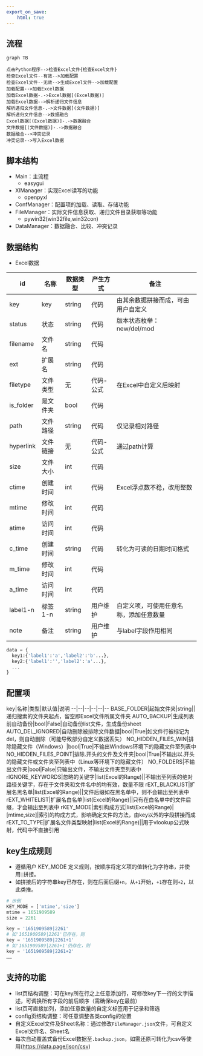 ```yaml
---
export_on_save:
    html: true
---
```


## 流程

```mermaid
graph TB

点击Python程序-->检查Excel文件{检查Excel文件}
检查Excel文件--有效-->加载配置
检查Excel文件--无效-->生成Excel文件-->加载配置
加载配置-->加载Excel数据
加载Excel数据-.->Excel数据[(Excel数据)]
加载Excel数据-->解析递归文件信息
解析递归文件信息-.->文件数据[(文件数据)]
解析递归文件信息-->数据融合
Excel数据[(Excel数据)]-.->数据融合
文件数据[(文件数据)]-.->数据融合
数据融合-->冲突记录
冲突记录-->写入Excel数据
```

## 脚本结构
- Main：主流程
  - easygui
- XlManager：实现Excel读写的功能
  - openpyxl
- ConfManager：配置项的加载、读取、存储功能
- FileManager：实际文件信息获取、递归文件目录获取等功能
  - pywin32(win32file,win32con)
- DataManager：数据融合、比较、冲突记录

## 数据结构
- Excel数据

id|名称|数据类型|产生方式|备注
--|--|--|--|--
key|key|string|代码|由其余数据拼接而成，可由用户自定义
status|状态|string|代码|版本状态枚举：new/del/mod
filename|文件名|string|代码|
ext|扩展名|string|代码|
filetype|文件类型|无|代码-公式|在Excel中自定义后映射
is_folder|是文件夹|bool|代码|
path|文件路径|string|代码|仅记录相对路径
hyperlink|文件链接|无|代码-公式|通过path计算
size|文件大小|int|代码|
ctime|创建时间|int|代码|Excel浮点数不稳，改用整数
mtime|修改时间|int|代码|
atime|访问时间|int|代码|
c_time|创建时间|string|代码|转化为可读的日期时间格式
m_time|修改时间|int|代码|
a_time|访问时间|int|代码|
label1-n|标签1-n|string|用户维护|自定义项，可使用任意名称，添加任意数量
note|备注|string|用户维护|与label字段作用相同

```python
data = {
  key1:{'label1':'a','label2':'b'...},
  key2:{'label1':'','label2':'a'...},
  ...
}
```

## 配置项

key|名称|类型|默认值|说明
--|--|--|--|--|--
BASE_FOLDER|起始文件夹|string||递归搜索的文件夹起点，留空即Excel文件所属文件夹
AUTO_BACKUP|生成列表前自动备份|bool|False|自动备份list文件，生成备份sheet
AUTO_DEL_IGNORED|自动删除被排除文件数据|bool|True|如文件行被标记为del，则自动删除（可能导致部分自定义数据丢失）
NO_HIDDEN_FILES_WIN|排除隐藏文件（Windows）|bool|True|不输出Windows环境下的隐藏文件至列表中
NO_HIDDEN_FILES_POINT|排除.开头的文件及文件夹|bool|True|不输出以.开头的隐藏文件或文件夹至列表中（Linux等环境下的隐藏文件）
NO_FOLDERS|不输出文件夹|bool|False|只输出文件，不输出文件夹至列表中
rIGNORE_KEYWORDS|忽略的关键字|list(Excel的Range)||不输出至列表的绝对路径关键字，存在于文件夹和文件名中的均有效，数量不限
rEXT_BLACKLIST|扩展名黑名单|list(Excel的Range)||文件后缀如在黑名单中，则不会输出至列表中
rEXT_WHITELIST|扩展名白名单|list(Excel的Range)||只有在白名单中的文件后缀，才会输出至列表中
rKEY_MODE|索引构成方式|list(Excel的Range)|[mtime,size]|索引的构成方式，影响确定文件的方法，由key以外的字段拼接而成
rEXT_TO_TYPE|扩展名文件类型映射|list(Excel的Range)||用于vlookup公式映射，代码中不直接引用

## key生成规则
- 遵循用户 KEY_MODE 定义规则，按顺序将定义项的值转化为字符串，并使用`|`拼接。
- 如拼接后的字符串key已存在，则在后面后缀`+n`，从`+1`开始，`+1`存在则`+2`，以此类推。

```py
# 示例
KEY_MODE = ['mtime','size']
mtime = 1651909589
size = 2261

key = '1651909589|2261'
# 如'1651909589|2261'已存在，则
key = '1651909589|2261+1'
# 如'1651909589|2261+1'仍存在，则
key = '1651909589|2261+2'
……
```

## 支持的功能
- list页结构调整：可在key所在行之上任意添加行，可修改key下一行的文字描述，可调换所有字段的前后顺序（需确保key在最前）
- list页可直接加列，添加任意数量的自定义标签用于记录和筛选
- config页结构调整：可任意调整各类config的位置
- 自定义Excel文件及Sheet名称：通过修改`FileManager.json`文件，可自定义Excel文件名、Sheet名
- 每次自动覆盖式备份Excel数据至`.backup.json`，如需还原可转化为csv等使用(https://data.page/json/csv)
